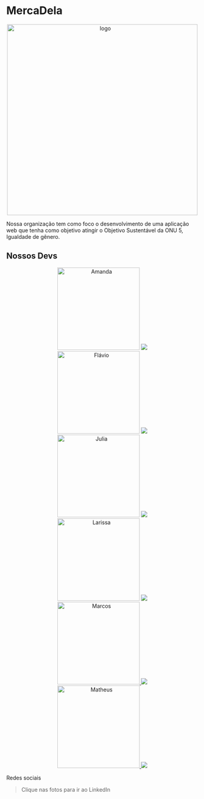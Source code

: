 <!--

**Here are some ideas to get you started:**

🙋‍♀️ A short introduction - what is your organization all about?
🌈 Contribution guidelines - how can the community get involved?
👩‍💻 Useful resources - where can the community find your docs? Is there anything else the community should know?
🍿 Fun facts - what does your team eat for breakfast?
🧙 Remember, you can do mighty things with the power of [Markdown](https://docs.github.com/github/writing-on-github/getting-started-with-writing-and-formatting-on-github/basic-writing-and-formatting-syntax)
-->
# MercaDela

<div align="center">
    <a href="https://mercadela-front.vercel.app/"><img src="https://media.discordapp.net/attachments/1139577278892875784/1177223442630721606/logo-mercadela-principal.png?ex=6571b9c4&is=655f44c4&hm=12b6d00df5c1b55af3ce1d5ce57cc9e570eb4290c8bfb8b18c7fda15f216f68a&=&format=webp&width=830&height=701" alt="logo" height="500" width="500"></a>
</div>

<p> Nossa organização tem como foco o desenvolvimento de uma aplicação web que tenha como objetivo atingir o Objetivo Sustentável da ONU 5, Igualdade de gênero.</p>

## Nossos Devs
<div align="center">
    <div align="center">
      <a href="https://www.linkedin.com/in/amanda-leticia-gomes-677101160/" target="_blank"><img alt="Amanda" height="216" width="216" src="https://cdn.discordapp.com/attachments/1050597957352833117/1176528914655490068/20230409_163831.jpg"></a>
      <a href="https://www.linkedin.com/in/amanda-leticia-gomes-677101160/" target="_blank"><img src="https://img.shields.io/badge/-LinkedIn-%230077B5?style=for-the-badge&logo=linkedin&logoColor=white" target="_blank"></a>
    </div>
    <div align="center">
      <a href="https://www.linkedin.com/in/flaviosfarias/" target="_blank"><img alt="Flávio" height="216" width="216" src="https://cdn.discordapp.com/attachments/1139577278892875784/1176499788393496627/image.png"/></a>
      <a href="https://www.linkedin.com/in/flaviosfarias/" target="_blank"><img src="https://img.shields.io/badge/-LinkedIn-%230077B5?style=for-the-badge&logo=linkedin&logoColor=white" target="_blank"></a>
    </div>
    <div align="center">
      <a href="https://www.linkedin.com/in/juliadom/" target="_blank"><img alt="Julia" height="216" width="216" src="https://cdn.discordapp.com/attachments/1139577278892875784/1176502380246876220/testte-foto.png"/></a>
      <a href="https://www.linkedin.com/in/juliadom/" target="_blank"><img src="https://img.shields.io/badge/-LinkedIn-%230077B5?style=for-the-badge&logo=linkedin&logoColor=white" target="_blank"></a>
    </div>
    <div align="center">
      <a href="https://www.linkedin.com/in/larissadias-santos/" target="_blank"><img alt="Larissa" height="216" width="216" src="https://cdn.discordapp.com/attachments/1139577278892875784/1176505671009718292/image.png"/></a>
      <a href="https://www.linkedin.com/in/larissadias-santos/" target="_blank"><img src="https://img.shields.io/badge/-LinkedIn-%230077B5?style=for-the-badge&logo=linkedin&logoColor=white" target="_blank"></a>
    </div>
    <div align="center">
      <a href="https://www.linkedin.com/in/marcos-dantas/" target="_blank"><img alt="Marcos" height="216" width="216" src="https://cdn.discordapp.com/attachments/1139577278892875784/1176500483318358077/image.png"/> </a>
      <a href="https://www.linkedin.com/in/marcos-dantas/" target="_blank"><img src="https://img.shields.io/badge/-LinkedIn-%230077B5?style=for-the-badge&logo=linkedin&logoColor=white" target="_blank"></a>
    </div>
    <div align="center">
      <a href="https://www.linkedin.com/in/matheus-ps-dev/" target="_blank"><img alt="Matheus" height="216" width="216" src="https://media.discordapp.net/attachments/1071094420109262960/1176533442628943912/image0.jpg"/> </a>    
      <a href="https://www.linkedin.com/in/matheus-ps-dev/" target="_blank"><img src="https://img.shields.io/badge/-LinkedIn-%230077B5?style=for-the-badge&logo=linkedin&logoColor=white" target="_blank"></a>
    </div>
</div>

Redes sociais

> Clique nas fotos para ir ao LinkedIn
